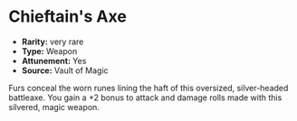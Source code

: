 
# Chieftain's Axe

* **Rarity:** very rare
* **Type:** Weapon
* **Attunement:** Yes
* **Source:** Vault of Magic


Furs conceal the worn runes lining the haft of this oversized, silver-headed battleaxe. You gain a +2 bonus to attack and damage rolls made with this silvered, magic weapon.
